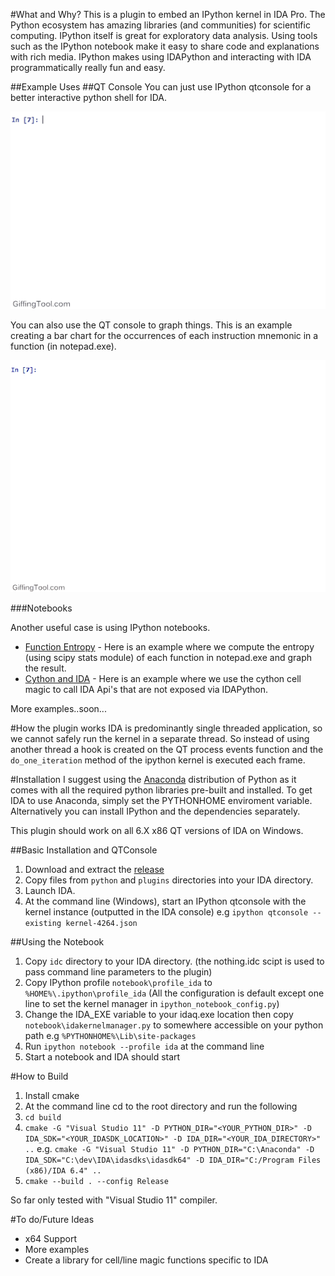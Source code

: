 #What and Why?
This is a plugin to embed an IPython kernel in IDA Pro. The Python ecosystem has amazing libraries (and communities) for scientific computing. IPython itself is great for exploratory data analysis. Using tools such as the IPython notebook make it easy to share code and explanations with rich media. IPython makes using IDAPython and interacting with IDA programmatically really fun and easy.

##Example Uses
##QT Console
You can just use IPython qtconsole for a better interactive python shell for IDA.

![Image of Basic QT Usage](qtbasic.gif)


You can also use the QT console to graph things. This is an example creating a bar chart for the occurrences of each instruction mnemonic in a function (in notepad.exe).

![Image of QT with graph](qtwithgraph.gif)

###Notebooks

Another useful case is using IPython notebooks.

- [Function Entropy](http://nbviewer.ipython.org/github/james91b/ida_ipython/blob/master/notebook/examples/Function%20Entropy.ipynb) - Here is an example where we compute the entropy (using scipy stats module) of each function in notepad.exe and graph the result.
- [Cython and IDA](http://nbviewer.ipython.org/github/james91b/ida_ipython/blob/master/notebook/examples/Cython%20and%20IDA.ipynb) - Here is an example where we use the cython cell magic to call IDA Api's that are not exposed via IDAPython.

More examples..soon...

#How the plugin works
IDA is predominantly single threaded application, so we cannot safely run the kernel in a separate thread. So instead of using another thread a hook is created on the QT process events function and the `do_one_iteration` method of the ipython kernel is executed each frame.

#Installation
I suggest using the [Anaconda](http://continuum.io/downloads) distribution of Python as it comes with all the required python libraries pre-built and installed. To get IDA to use Anaconda, simply set the PYTHONHOME enviroment variable. Alternatively you can install IPython and the dependencies separately.

This plugin should work on all 6.X x86 QT versions of IDA on Windows.

##Basic Installation and QTConsole
1. Download and extract the [release](https://github.com/james91b/ida_ipython/releases/tag/0.1)
2. Copy files from `python` and `plugins` directories into your IDA directory.
3. Launch IDA.
4. At the command line (Windows), start an IPython qtconsole with the kernel instance (outputted in the IDA console) e.g `ipython qtconsole --existing kernel-4264.json`

##Using the Notebook
1. Copy `idc` directory to your IDA directory. (the nothing.idc scipt is used to pass command line parameters to the plugin)
2. Copy IPython profile `notebook\profile_ida` to `%HOME%\.ipython\profile_ida` (All the configuration is default except one line to set the kernel manager in `ipython_notebook_config.py`)
3. Change the IDA_EXE variable to your idaq.exe location then copy `notebook\idakernelmanager.py` to somewhere accessible on your python path e.g `%PYTHONHOME%\Lib\site-packages`
4. Run `ipython notebook --profile ida` at the command line
5. Start a notebook and IDA should start

#How to Build
1. Install cmake
2. At the command line cd to the root directory and run the following
3. `cd build`
4. `cmake -G "Visual Studio 11" -D PYTHON_DIR="<YOUR_PYTHON_DIR>" -D IDA_SDK="<YOUR_IDASDK_LOCATION>" -D IDA_DIR="<YOUR_IDA_DIRECTORY>" ..`
e.g.
`cmake -G "Visual Studio 11" -D PYTHON_DIR="C:\Anaconda" -D IDA_SDK="C:\dev\IDA\idasdks\idasdk64" -D IDA_DIR="C:/Program Files (x86)/IDA 6.4" ..`
5. `cmake --build . --config Release`

So far only tested with "Visual Studio 11" compiler.

#To do/Future Ideas
- x64 Support
- More examples
- Create a library for cell/line magic functions specific to IDA
